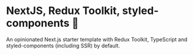 # NextJS, Redux Toolkit, styled-components 🚀

An opinionated Next.js starter template with Redux Toolkit, TypeScript and styled-components (including SSR) by default.

